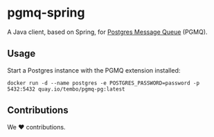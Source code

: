 # pgmq-spring

A Java client, based on Spring, for
[Postgres Message Queue](https://github.com/tembo-io/pgmq) (PGMQ).

## Usage

Start a Postgres instance with the PGMQ extension installed:

```shell
docker run -d --name postgres -e POSTGRES_PASSWORD=password -p 5432:5432 quay.io/tembo/pgmq-pg:latest
```

## Contributions

We :heart: contributions.